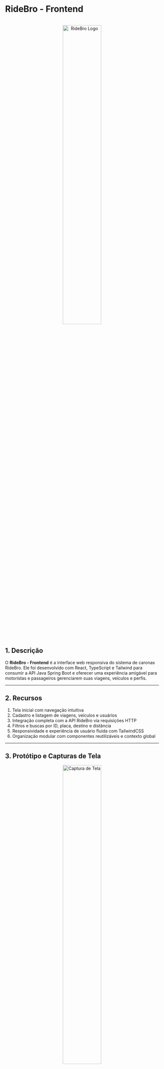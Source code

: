 # RideBro - Frontend

<br />

<div align="center">
    <img src="https://ik.imagekit.io/eduardotosta/carona_spring/ridebro%20new%20logo?updatedAt=1751636783269" title="RideBro Logo" width="50%"/>
</div>

<br /><br />

## 1. Descrição

O **RideBro - Frontend** é a interface web responsiva do sistema de caronas RideBro. Ele foi desenvolvido com React, TypeScript e Tailwind para consumir a API Java Spring Boot e oferecer uma experiência amigável para motoristas e passageiros gerenciarem suas viagens, veículos e perfis.

---

## 2. Recursos

1. Tela inicial com navegação intuitiva
2. Cadastro e listagem de viagens, veículos e usuários
3. Integração completa com a API RideBro via requisições HTTP
4. Filtros e buscas por ID, placa, destino e distância
5. Responsividade e experiência de usuário fluida com TailwindCSS
6. Organização modular com componentes reutilizáveis e contexto global

---

## 3. Protótipo e Capturas de Tela

<div align="center">
    <img src="https://ik.imagekit.io/eduardotosta/carona_spring/PRINT%20MENU.png?updatedAt=1751809242828" title="Captura de Tela" width="50%"/>
</div>
<div align="center">
    <img src="https://ik.imagekit.io/eduardotosta/carona_spring/PRINT%20VEICULOS.png?updatedAt=1751809175314" title="Captura de Tela" width="50%"/>
</div>
<div align="center">
    <img src="https://ik.imagekit.io/eduardotosta/carona_spring/PRINT%20VEICULOS.png?updatedAt=1751809175314" title="Captura de Tela" width="50%"/>
</div>

<br />

<a href="https://www.figma.com/design/GiiGNRpB2PkbyPbM3sfWhw/RideBro?node-id=0-1&p=f&t=WSy0iwYnDoPvhqhz-0"><img src="https://i.imgur.com/vK8ulM5.png" title="Figma" width="3%"/>Clique aqui para vizualizar nosso protótipo no Figma</a>

---

## 4. Tecnologias

| Item                         | Descrição    |
| ---------------------------- | ------------ |
| **Servidor**                 | Node.js      |
| **Linguagem de programação** | TypeScript   |
| **Biblioteca**               | React JS     |
| **Build Tool**               | Vite         |
| **Framework de Estilização** | Tailwind CSS |

---

## 5. Pré-requisitos

Antes de iniciar, certifique-se de ter as seguintes ferramentas instaladas:

- [Node.js](https://nodejs.org/) (v16+)
- [yarn](https://yarnpkg.com/)
- Backend RideBro com Spring Boot ([Repositório da API](link do repositório da api))

---

## 6. Configuração e Execução

1. Clone o repositório do Projeto:

   ```bash
   git clone https://github.com/seu-usuario/ridebro-frontend.git
   ```

2. Instale as dependências:

   ```bash
   yarn
   ```

3. Clone o repositório do Backend RideBro: [Link](link do repositório do Backend)

4. Siga as instruções do README do backend para iniciar a API

5. Configure o endereço da API no arquivo `.env`:

   ```env
   VITE_API_URL=http://localhost:8080
   ```

6. Inicie a aplicação React:

   ```bash
   yarn dev
   ```

7. A aplicação estará disponível em:
   ```bash
   http://localhost:5173
   ```

---

## 7. Estrutura do Projeto

```plaintext
src/
│
├── components/       # Componentes reutilizáveis
├── contexts/         # Gerenciamento de estado global (ex: autenticação)
├── models/           # Estrutura de dados da aplicação
├── pages/            # Páginas da aplicação
├── services/         # Integração com a API (requisições HTTP)
├── utils/            # Funções auxiliares (alerts, formatadores)
└── App.tsx           # Componente principal da aplicação
```

---

## 8. Como Contribuir

1. Faça um fork do projeto
2. Crie uma branch com a sua feature:
   ```bash
   git checkout -b minha-feature
   ```
3. Commit suas mudanças:
   ```bash
   git commit -m 'feat: adiciona nova funcionalidade'
   ```
4. Faça push para a branch:
   ```bash
   git push origin minha-feature
   ```
5. Abra um Pull Request

---

## 9. Repositórios

- [RideBro - Backend (Java Spring)](https://carona-spring.onrender.com/swagger-ui/index.html#/)
- [RideBro - Frontend (React)](https://github.com/Grupo04TurmaJava82/carona_spring)
